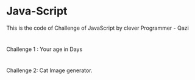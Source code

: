 # Java-Script
This is the code of Challenge of JavaScript by clever Programmer - Qazi 
# 
Challenge 1 : Your age in Days 
#
Challenge 2: Cat Image generator.
